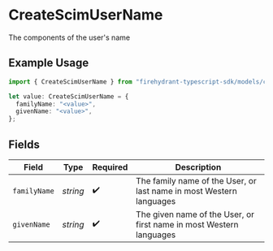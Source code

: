# CreateScimUserName

The components of the user's name

## Example Usage

```typescript
import { CreateScimUserName } from "firehydrant-typescript-sdk/models/components";

let value: CreateScimUserName = {
  familyName: "<value>",
  givenName: "<value>",
};
```

## Fields

| Field                                                               | Type                                                                | Required                                                            | Description                                                         |
| ------------------------------------------------------------------- | ------------------------------------------------------------------- | ------------------------------------------------------------------- | ------------------------------------------------------------------- |
| `familyName`                                                        | *string*                                                            | :heavy_check_mark:                                                  | The family name of the User, or last name in most Western languages |
| `givenName`                                                         | *string*                                                            | :heavy_check_mark:                                                  | The given name of the User, or first name in most Western languages |